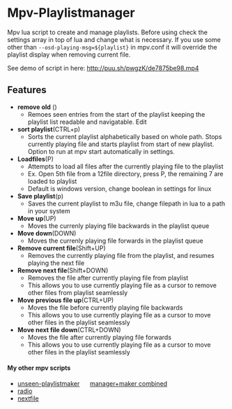 # Mpv-Playlistmanager
Mpv lua script to create and manage playlists. Before using check the settings array in top of lua and change what is necessary. If you use some other than `--osd-playing-msg=${playlist}` in mpv.conf it will override the playlist display when removing current file.

See demo of script in here: http://puu.sh/pwgzK/de7875be98.mp4

## Features
- __remove old__ ()
  - Remoes seen entries from the start of the playlist keeping the playlist list readable and navigatable. Edit 
- __sort playlist__(CTRL+p)  
  - Sorts the current playlist alphabetically based on whole path. Stops currently playing file and starts playlist from start of new playlist. Option to run at mpv start automatically in settings.
- __Loadfiles__(P)
  - Attempts to load all files after the currently playing file to the playlist
  - Ex. Open 5th file from a 12file directory, press P, the remaining 7 are loaded to playlist
  - Default is windows version, change boolean in settings for linux
- __Save playlist__(p)
  - Saves the current playlist to m3u file, change filepath in lua to a path in your system
- __Move up__(UP)
  - Moves the currenly playing file backwards in the playlist queue
- __Move down__(DOWN)
  - Moves the currenly playing file forwards in the playlist queue
- __Remove current file__(Shift+UP)
  - Removes the currently playing file from the playlist, and resumes playing the next file
- __Remove next file__(Shift+DOWN)
  - Removes the file after currently playing file from playlist
  - This allows you to use currently playing file as a cursor to remove other files from playlist seamlessly
- __Move previous file up__(CTRL+UP)
  - Moves the file before currently playing file backwards
  - This allows you to use currently playing file as a cursor to move other files in the playlist seamlessly
- __Move next file down__(CTRL+DOWN)
  - Moves the file after currently playing file forwards
  - This allows you to use currently playing file as a cursor to move other files in the playlist seamlessly

  

#### My other mpv scripts
- [unseen-playlistmaker](https://github.com/donmaiq/unseen-playlistmaker)&nbsp;&nbsp;&nbsp;&nbsp;&nbsp;&nbsp;[manager+maker combined](https://github.com/donmaiq/unseen-playlistmaker/blob/master/unseen%2Bplaylistmanager.lua)
- [radio](https://github.com/donmaiq/Mpv-Radio)
- [nextfile](https://github.com/donmaiq/mpv-nextfile)
